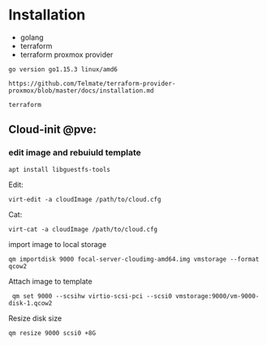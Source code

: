 # Installation
* golang
* terraform
* terraform proxmox provider

``` go version go1.15.3 linux/amd6 ```

```https://github.com/Telmate/terraform-provider-proxmox/blob/master/docs/installation.md```


```terraform ```

## Cloud-init @pve:
### edit image and rebuiuld template
```
apt install libguestfs-tools
```

Edit:
```
virt-edit -a cloudImage /path/to/cloud.cfg
```
Cat:
```
virt-cat -a cloudImage /path/to/cloud.cfg
```

import image to local storage
```
qm importdisk 9000 focal-server-cloudimg-amd64.img vmstorage --format qcow2
```
Attach image to template
```
 qm set 9000 --scsihw virtio-scsi-pci --scsi0 vmstorage:9000/vm-9000-disk-1.qcow2
 ```

Resize disk size
 ```
 qm resize 9000 scsi0 +8G
 ```